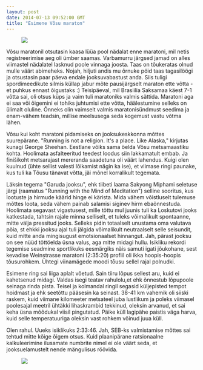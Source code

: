 ```yaml
---
layout: post
date: 2014-07-13 09:52:00 GMT
title: "Esimene Võsu maraton"
---
```

<figure class="tmblr-full" data-orig-height="500" data-orig-width="500" data-orig-src="https://31.media.tumblr.com/9defc5b1593a0d7312708eb7d753e3a8/tumblr_inline_n8na32P2wZ1qjcjk2.jpg"><img src="https://66.media.tumblr.com/6531c9a6e4adfb3828fe9e08540c95b2/tumblr_inline_pk608m1Hrn1qjcjk2_540.jpg" data-orig-height="500" data-orig-width="500" data-orig-src="https://31.media.tumblr.com/9defc5b1593a0d7312708eb7d753e3a8/tumblr_inline_n8na32P2wZ1qjcjk2.jpg"></figure>

V&otilde;su maratonil otsutasin kaasa l&uuml;&uuml;a pool n&auml;dalat enne maratoni, mil netis registreerimise aeg oli &uuml;mber saamas. Varbamurru j&auml;rgsed jamad on alles viimastel n&auml;dalatel lasknud poole vinnaga joosta. Taas on t&otilde;ukeratas olnud mulle v&auml;&auml;rt abimeheks.
Nojah, hiljuti andis mu &otilde;rnuke p&ouml;id taas tagasil&ouml;&ouml;gi ja otsustasin paar p&auml;eva endale jooksuvabastust anda. Siis tuligi spordimeedikute silmis k&uuml;llap jabur m&otilde;te pausij&auml;rgselt maraton ette v&otilde;tta - et puhkus ennast &otilde;igustaks :) Teisip&auml;eval, mil Brasiilia Saksamaa k&auml;est 7-1 v&otilde;tta sai, oli otsus k&uuml;ps ja vaim tuli maratoniks valmis s&auml;ttida. Maratoni aga ei saa v&otilde;i &otilde;igemini ei tohiks juhtumisi ette v&otilde;tta, h&auml;&auml;lestumine selleks on &uuml;limalt oluline. &Otilde;nneks olin vaimselt valmis maratonis&uuml;ndmust seedima ja enam-v&auml;hem teadsin, millise meelsusega seda kogemust vastu v&otilde;tma l&auml;hen.

V&otilde;su kui koht maratoni pidamiseks on jooksukeskkonna m&otilde;ttes suurep&auml;rane. "Running is not a religion. It's a place. Like Alaska," kirjutas kunagi George Sheehan. Eestlane v&otilde;iks sama &ouml;elda V&otilde;su metsamaastiku kohta. Hoolimata asfalteeritud teedest loodus siin lakkamatult embab. Ja fini&scaron;ikoht metsarajast mereranda saadetuna oli v&auml;&auml;rt lahendus. Kuigi olen kuulnud (&uuml;hte sellist valesti l&otilde;ikamist n&auml;gin ka ise), et viimase ringi paunake, kus tuli ka T&otilde;usu t&auml;navat v&otilde;tta, j&auml;i m&otilde;nel korralikult tegemata. 

L&auml;ksin tegema "Garuda jooksu", ehk tiibeti laama Sakyong Miphami seletuse j&auml;rgi (raamatus "Running with the Mind of Meditation") selline sooritus, kus lootuste ja hirmude k&auml;&auml;rid hinge ei k&auml;rista. Mida v&auml;hem v&otilde;istluselt tulemuse m&otilde;ttes loota, seda v&auml;hem painab salamisi siginev hirm eba&otilde;nnestuda. Hoolimata segavast vigastusest, mille t&otilde;ttu mul juunis tuli ka Loskutovi jooks katkestada, tahtsin rajale minna selliselt, et tuleks v&otilde;imalikult spontaanne,  mitte v&auml;lja pressitud jooks. Selleks pidin totaalselt unustama oma valutava p&ouml;ia, st ehkki jooksu ajal tuli j&auml;lgida v&otilde;imalikult neutraalselt selle seisundit, kuid mitte anda mingisugust emotsionaalset hinnangut. 
Jah, p&auml;rast jooksu on see n&uuml;&uuml;d t&otilde;tt&ouml;elda &uuml;sna valus, aga mitte midagi hullu.
Isikliku rekordi tegemise seadmine sportlikuks eesm&auml;rgiks n&auml;is samuti igati j&otilde;ukohane, sest kevadise Weinstrasse maratoni (2:35:20) profiil oli ikka hoopis-hoopis t&otilde;usurohkem. &Uuml;htegi viinam&auml;gede moodi t&#333;usu sellel rajal polnudki.

Esimene ring sai liiga aplalt v&otilde;etud. Sain tiiru l&otilde;pus sellest aru, kuid ei kahetsenud midagi. Valdas isegi teatav rahulolu,et ehk &otilde;nnestub l&otilde;pupoole seinaga rinda pista. Teisel ja kolmandal ringil segasid k&uuml;ljepisted tempot hoidmast ja ehk seet&otilde;ttu p&auml;&auml;sesin ka seinast. 38-41 km vahemik oli siiski raskem, kuid viimane kilomeeter metsateel juba lustlikum ja poleks viimasel poolesajal meetril &uuml;ht&auml;kki lihaskrambid tekkinud, oleksin arvanud, et sai keha &uuml;sna m&otilde;&otilde;dukal viisil pingutatud.
P&auml;ike k&uuml;ll lagip&auml;he paistis v&auml;ga harva, kuid selle temperatuuriga oleksin vast rohkem v&otilde;inud juua k&uuml;ll. 

Olen rahul. Uueks isiklikuks 2:33:46. Jah, SEB-ks valmistamise m&otilde;ttes sai tehtud mitte k&otilde;ige &otilde;igem otsus. Kuid plaanip&auml;rane ratsionaalne kalkuleerimine ilusamate numbrite nimel ei ole v&auml;&auml;rt seda, et jooksuelamustelt nende m&auml;ngulisus r&ouml;&ouml;vida.

<figure class="tmblr-full" data-orig-height="750" data-orig-width="500" data-orig-src="https://31.media.tumblr.com/957dcf253d2e3fcf3b17b0d09abd1a5d/tumblr_inline_n8ngw0paxy1qjcjk2.jpg"><img src="https://66.media.tumblr.com/257e1050fde5dec1504df0892696dcea/tumblr_inline_pk608mZVvE1qjcjk2_540.jpg" data-orig-height="750" data-orig-width="500" data-orig-src="https://31.media.tumblr.com/957dcf253d2e3fcf3b17b0d09abd1a5d/tumblr_inline_n8ngw0paxy1qjcjk2.jpg"></figure>